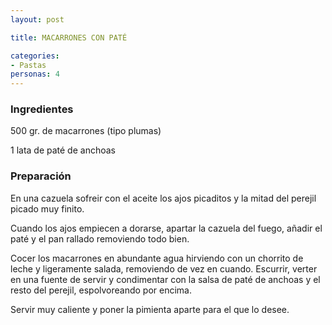 ```yaml
---
layout: post

title: MACARRONES CON PATÉ

categories:
- Pastas
personas: 4 
---
```

<h3>Ingredientes</h3>
500 gr. de macarrones (tipo plumas)

1 lata de paté de anchoas

<h3>Preparación</h3>
En una cazuela sofreir con el aceite los ajos picaditos y la mitad del perejil picado muy finito.

Cuando los ajos empiecen a dorarse, apartar la cazuela del fuego, añadir el paté y el pan rallado removiendo todo bien.

Cocer los macarrones en abundante agua hirviendo con un chorrito de leche y ligeramente salada, removiendo de vez en cuando. Escurrir, verter en una fuente de servir y condimentar con la salsa de paté de anchoas y el resto del perejil, espolvoreando por encima.

Servir muy caliente y poner la pimienta aparte para el que lo desee.